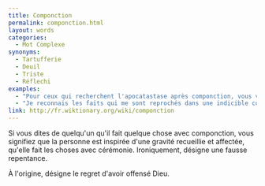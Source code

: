 ```yaml
---
title: Componction
permalink: componction.html
layout: words
categories:
  - Mot Complexe
synonyms:
  - Tartufferie
  - Deuil
  - Triste
  - Réflechi
examples:
  - "Pour ceux qui recherchent l'apocatastase après componction, vous voilà servis !"
  - "Je reconnais les faits qui me sont reprochés dans une indicible componction...je vous rajoute donc le point injustement spolié !"
link: http://fr.wiktionary.org/wiki/componction
---
```


Si vous dites de quelqu'un qu'il fait quelque chose avec componction, vous signifiez que la personne est inspirée d'une gravité recueillie et affectée, qu'elle fait les choses avec cérémonie.
Ironiquement, désigne une fausse repentance.

À l'origine, désigne le regret d'avoir offensé Dieu.
